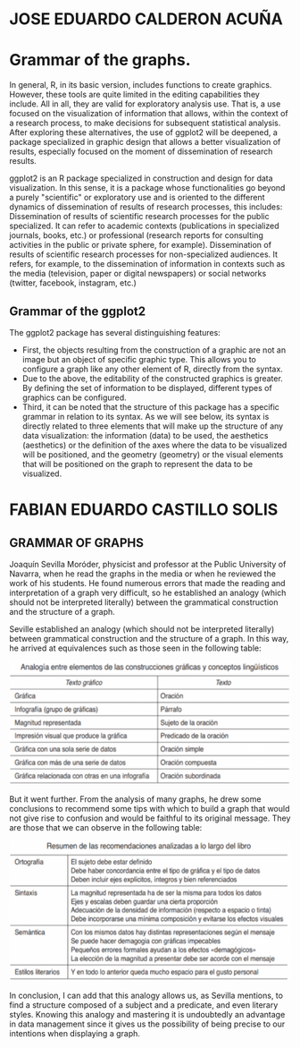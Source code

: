 # JOSE EDUARDO CALDERON ACUÑA

# Grammar of the graphs.
In general, R, in its basic version, includes functions to create graphics. However, these tools are quite limited in the editing capabilities they include. All in all, they are valid for exploratory analysis use. That is, a use focused on the visualization of information that allows, within the context of a research process, to make decisions for subsequent statistical analysis. After exploring these alternatives, the use of ggplot2 will be deepened, a package specialized in graphic design that allows a better visualization of results, especially focused on the moment of dissemination of research results.

ggplot2 is an R package specialized in construction and design for data visualization. In this sense, it is a package whose functionalities go beyond a purely "scientific" or exploratory use and is oriented to the different dynamics of dissemination of results of research processes, this includes: Dissemination of results of scientific research processes for the public specialized. It can refer to academic contexts (publications in specialized journals, books, etc.) or professional (research reports for consulting activities in the public or private sphere, for example). Dissemination of results of scientific research processes for non-specialized audiences. It refers, for example, to the dissemination of information in contexts such as the media (television, paper or digital newspapers) or social networks (twitter, facebook, instagram, etc.)

## Grammar of the ggplot2
The ggplot2 package has several distinguishing features:

- First, the objects resulting from the construction of a graphic are not an image but an object of specific graphic type. This allows you to configure a graph like any other element of R, directly from the syntax.
- Due to the above, the editability of the constructed graphics is greater. By defining the set of information to be displayed, different types of graphics can be configured.
- Third, it can be noted that the structure of this package has a specific grammar in relation to its syntax. As we will see below, its syntax is directly related to three elements that will make up the structure of any data visualization: the information (data) to be used, the aesthetics (aesthetics) or the definition of the axes where the data to be visualized will be positioned, and the geometry (geometry) or the visual elements that will be positioned on the graph to represent the data to be visualized.


# FABIAN EDUARDO CASTILLO SOLIS

## GRAMMAR OF GRAPHS

Joaquín Sevilla Moróder, physicist and professor at the Public University of Navarra, when he read the graphs in the media or when he reviewed the work of his students. He found numerous errors that made the reading and interpretation of a graph very difficult, so he established an analogy (which should not be interpreted literally) between the grammatical construction and the structure of a graph.

Seville established an analogy (which should not be interpreted literally) between grammatical construction and the structure of a graph. In this way, he arrived at equivalences such as those seen in the following table:

![Table 1](https://github.com/ThunderboltMonkey/DataMining/blob/unit_2/Investigation/Table1.PNG)

But it went further. From the analysis of many graphs, he drew some conclusions to recommend some tips with which to build a graph that would not give rise to confusion and would be faithful to its original message. They are those that we can observe in the following table:

![Table 2](https://github.com/ThunderboltMonkey/DataMining/blob/unit_2/Investigation/Table2.PNG "Table 2")

In conclusion, I can add that this analogy allows us, as Sevilla mentions, to find a structure composed of a subject and a predicate, and even literary styles. Knowing this analogy and mastering it is undoubtedly an advantage in data management since it gives us the possibility of being precise to our intentions when displaying a graph.